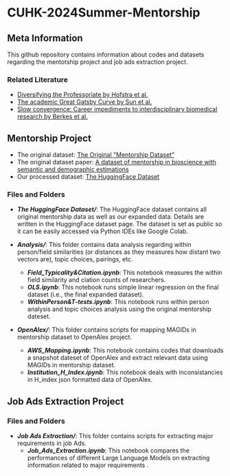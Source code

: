 # CUHK-2024Summer-Mentorship

## Meta Information
This github repository contains information about codes and datasets regarding the mentotship project and job ads extraction project.

### Related Literature
- [Diversifying the Professoriate by Hofstra et al.](https://journals.sagepub.com/doi/full/10.1177/23780231221085118)
- [The academic Great Gatsby Curve by Sun et al.](https://royalsocietypublishing.org/doi/10.1098/rsif.2024.0173)
- [Slow convergence: Career impediments to interdisciplinary biomedical research by Berkes et al.](https://www.pnas.org/doi/full/10.1073/pnas.2402646121)


## Mentorship Project
- The original dataset: [The Original "Mentorship Dataset"](https://zenodo.org/records/4917086)
- The original dataset paper: [A dataset of mentorship in bioscience with semantic and demographic estimations](https://www.nature.com/articles/s41597-022-01578-x)
- Our processed dataset: [The HuggingFace Dataset](https://huggingface.co/datasets/Matthewfung/24Summer_RA/tree/main)

### Files and Folders
- ***The HuggingFace Dataset/***: The HuggingFace dataset contains all original mentorship data as well as our expanded data. Details are written in the HuggingFace dataset page. The dataset is set as public so it can be easily accessed via Python IDEs like Google Colab.

- ***Analysis/***: This folder contains data analysis regarding within person/field similarities (or distances as they measures how distant two vectors are), topic choices, pairings, etc.
    - ***Field_Typicality&Citation.ipynb***: This notebook measures the within field similarity and ciation counts of researchers.
    - ***OLS.ipynb***: This notebook runs simple linear regression on the final dataset (i.e., the final expanded dataset).
    - ***WithinPerson&T-tests.ipynb***: This notebook runs within person analysis and topic choices analysis using the original mentorship dateset.

- ***OpenAlex/***: This folder contains scripts for mapping MAGIDs in mentorship dataset to OpenAlex project.
    - ***AWS_Mapping.ipynb***: This notebook contains codes that downloads a snapshot dateset of OpenAlex and extract relevant data using MAGIDs in mentorship dataset.
    - ***Institution_H_Index.ipynb***: This notebook deals with inconsistancies in H_index json formatted data of OpenAlex.

## Job Ads Extraction Project

### Files and Folders
- ***Job Ads Extraction/***: This folder contains scripts for extracting major requirements in job Ads.
    - ***Job_Ads_Extraction.ipynb***: This notebook compares the performances of different Large Language Models on extracting information related to major requirements .

